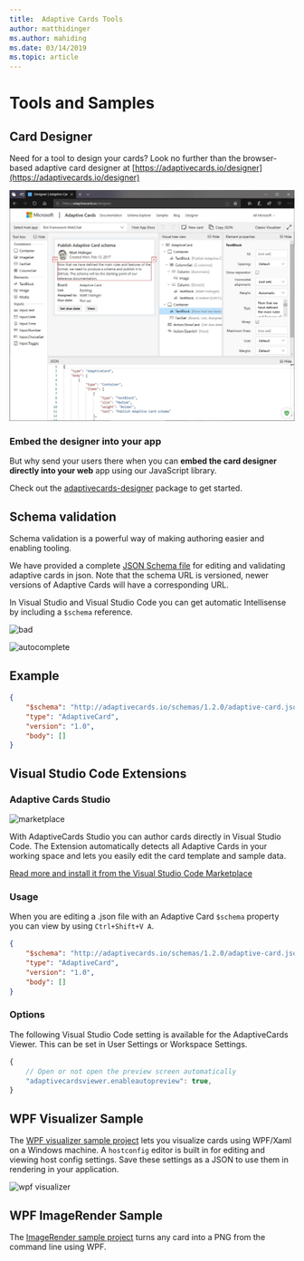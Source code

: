 ```yaml
---
title:  Adaptive Cards Tools
author: matthidinger
ms.author: mahiding
ms.date: 03/14/2019
ms.topic: article
---
```


# Tools and Samples

## Card Designer 

Need for a tool to design your cards? Look no further than the browser-based adaptive card designer at [https://adaptivecards.io/designer](https://adaptivecards.io/designer)

[![designer screenshot](media/tools/designer.jpg)](https://adaptivecards.io/designer)

### Embed the designer into your app

But why send your users there when you can **embed the card designer directly into your web** app using our JavaScript library. 

Check out the [adaptivecards-designer](https://npmjs.com/adaptivecards-designer) package to get started.

## Schema validation

Schema validation is a powerful way of making authoring easier and enabling tooling.

We have provided a complete [JSON Schema file](https://adaptivecards.io/schemas/1.2.0/adaptive-card.json) for editing and validating adaptive cards in json. Note that the schema URL is versioned, newer versions of Adaptive Cards will have a corresponding URL.

In Visual Studio and Visual Studio Code you can get automatic Intellisense by including a `$schema` reference.

![bad](media/tools/invalidjson1.png)

![autocomplete](media/tools/autocomplete.png)

## Example

```json
{
    "$schema": "http://adaptivecards.io/schemas/1.2.0/adaptive-card.json",
    "type": "AdaptiveCard",
    "version": "1.0",
    "body": []
}
```

## Visual Studio Code Extensions

### **Adaptive Cards Studio**

![marketplace](https://madewithcards.blob.core.windows.net/uploads/29bb3d02-2158-40b8-8420-4dd1f15da34c-acstudio.png)

With AdaptiveCards Studio you can author cards directly in Visual Studio Code. The Extension automatically detects all Adaptive Cards in your working space and lets you easily edit the card template and sample data.

[Read more and install it from the Visual Studio Code Marketplace](https://marketplace.visualstudio.com/items?itemName=madewithcardsio.adaptivecardsstudiobeta)




### Usage

When you are editing a .json file with an Adaptive Card `$schema` property you can view by using `Ctrl+Shift+V A`.
```json
{
    "$schema": "http://adaptivecards.io/schemas/1.2.0/adaptive-card.json",
    "type": "AdaptiveCard",
    "version": "1.0",
    "body": []
}
```

### Options

The following Visual Studio Code setting is available for the AdaptiveCards Viewer. This can be set in User Settings or Workspace Settings.

```js
{
    // Open or not open the preview screen automatically
    "adaptivecardsviewer.enableautopreview": true,
}
```

## WPF Visualizer Sample

The [WPF visualizer sample project](https://github.com/Microsoft/AdaptiveCards/tree/master/source/dotnet/Samples/WPFVisualizer) lets you visualize cards using WPF/Xaml on a Windows machine.  A `hostconfig`
editor is built in for editing and viewing host config settings. Save these settings as a JSON to use them in rendering
in your application.

![wpf visualizer](media/tools/wpfvisualizer.png)

## WPF ImageRender Sample

The [ImageRender sample project](https://github.com/Microsoft/AdaptiveCards/tree/master/source/dotnet/Samples/AdaptiveCards.Sample.ImageRender) turns any card into a PNG from the command line using WPF. 
